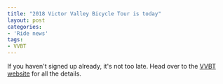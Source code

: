 ```yaml
---
title: "2018 Victor Valley Bicycle Tour is today"
layout: post
categories:
- 'Ride news'
tags:
- VVBT
---
```


If you haven't signed up already, it's not too late. Head over to the [VVBT website](https://victorvalleybicycletour.com) for all the details.
